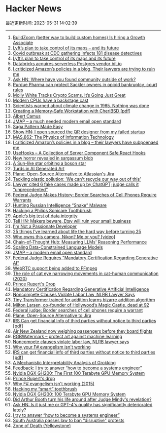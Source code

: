 # Hacker News

最近更新时间: 2023-05-31 14:02:39

--- 
1. [BuildZoom (better way to build custom homes) Is hiring a Growth Associate](https://jobs.lever.co/buildzoom) 
2. [Lyft’s plan to take control of its maps – and its future](https://www.lyft.com/rev/posts/lyfts-secret-plan-to-take-control-of-its-maps-and-its-future) 
3. [Covid outbreak at CDC gathering infects 181 disease detectives](https://arstechnica.com/health/2023/05/covid-outbreak-at-cdc-gathering-infects-181-disease-detectives/) 
4. [Lyft’s plan to take control of its maps and its future](https://www.lyft.com/rev/posts/lyfts-secret-plan-to-take-control-of-its-maps-and-its-future) 
5. [Databricks acquires serverless Postgres vendor bit.io](https://www.databricks.com/blog/welcoming-bit-io-databricks-investing-developer-experience) 
6. [I criticized Amazon’s policies in a blog. Their lawyers are trying to ruin me](https://twitter.com/Molson_Hart/status/1663582588210905091) 
7. [Ask HN: Where have you found community outside of work?](https://news.ycombinator.com/item?id=36128618) 
8. [Purdue Pharma can protect Sackler owners in opioid bankruptcy, court rules](https://www.ca2.uscourts.gov/decisions/isysquery/a85eac6b-716b-4ff0-a61b-29cef58cce1a/1/doc/22-110_complete_opn.pdf#xml=https://www.ca2.uscourts.gov/decisions/isysquery/a85eac6b-716b-4ff0-a61b-29cef58cce1a/1/hilite/) 
9. [Molly White Tracks Crypto Scams. It’s Going Just Great](https://www.wired.co.uk/article/molly-white-crypto-scams) 
10. [Modern CPUs have a backstage cast](https://www.devever.net/~hl/backstage-cast) 
11. [Scientists warned about climate change in 1965. Nothing was done](https://knowablemagazine.org/article/food-environment/2023/scientists-warned-climate-change-1965-podcast) 
12. [Creating a Memory-Safe Workstation with CheriBSD [pdf]](https://www.bsdcan.org/events/bsdcan_2023/sessions/session/142/slides/58/20230520-memory-safe-desktop-compressed.pdf) 
13. [Albert Camus](https://plato.stanford.edu/entries/camus/) 
14. [JMAP – a much needed modern email open standard](https://jmap.io/) 
15. [Saga Pattern Made Easy](https://temporal.io/blog/saga-pattern-made-easy) 
16. [Show HN: I open sourced the QR designer from my failed startup](https://github.com/kochrt/qr-designer) 
17. [MAS.862: The Physics of Information Technology](https://fab.cba.mit.edu/classes/862.22/index.html) 
18. [I criticized Amazon’s policies in a blog – their lawyers have subpoenaed me](https://twitter.com/Molson_Hart/status/1663582588210905091) 
19. [UseHooks – A Collection of Server Component Safe React Hooks](https://usehooks.com/) 
20. [New horror revealed in sargassum blob](https://caymannewsservice.com/2023/05/new-horror-revealed-in-sargassum-blob/) 
21. [A Sun-like star orbiting a boson star](https://arxiv.org/abs/2304.09140) 
22. [Turds in AI Generated Art](https://novalis.org/blog/2023-05-30-turds.html) 
23. [Plane: Open-Source Alternative to Atlassian&#x27;s Jira](https://github.com/makeplane/plane) 
24. [Tackling plastic pollution: ‘We can&#x27;t recycle our way out of this’](https://www.france24.com/en/environment/20230530-tackling-plastic-pollution-we-can-t-recycle-our-way-out-of-this) 
25. [Lawyer cited 6 fake cases made up by ChatGPT; judge calls it “unprecedented”](https://arstechnica.com/tech-policy/2023/05/lawyer-cited-6-fake-cases-made-up-by-chatgpt-judge-calls-it-unprecedented/) 
26. [Federal Judge Makes History: Border Searches of Cell Phones Require Warrants](https://www.eff.org/deeplinks/2023/05/federal-judge-makes-history-holding-border-searches-cell-phones-require-warrant) 
27. [Hunting Russian Intelligence “Snake” Malware](https://www.cisa.gov/news-events/cybersecurity-advisories/aa23-129a) 
28. [Hacking a Philips Sonicare Toothbrush](https://kuenzi.dev/toothbrush/) 
29. [Apple’s big test of data integrity](https://eclecticlight.co/2023/05/30/apples-big-test-of-data-integrity/) 
30. [Tell HN: Makers beware, Etsy will ruin your small business](https://news.ycombinator.com/item?id=36131200) 
31. [I&#x27;m Not a Passionate Developer](https://koodihommia.blogspot.com/2022/06/im-not-passionate-developer.html) 
32. [25 things I’ve learned about life the hard way before turning 25](https://ednevsky.substack.com/p/25-things-ive-learned-about-life) 
33. [Who owns this camera, Nikon? Me or you? [video]](https://www.youtube.com/watch?v=TPyX1WBzxN8) 
34. [Chain-of-Thought Hub: Measuring LLMs&#x27; Reasoning Performance](https://github.com/FranxYao/chain-of-thought-hub) 
35. [Scaling Data-Constrained Language Models](https://arxiv.org/abs/2305.16264) 
36. [JMAP – a modern email open standard](https://jmap.io/) 
37. [Federal Judge Requires &quot;Mandatory Certification Regarding Generative AI&quot;](https://www.txnd.uscourts.gov/judge/judge-brantley-starr) 
38. [WebRTC support being added to FFmpeg](https://github.com/ossrs/ffmpeg-webrtc/pull/1) 
39. [The role of cat eye narrowing movements in cat–human communication (2020)](https://www.nature.com/articles/s41598-020-73426-0) 
40. [Prince Rupert&#x27;s Drop](https://en.wikipedia.org/wiki/Prince_Rupert%27s_drop) 
41. [Mandatory Certification Regarding Generative Artificial Intelligence](https://www.txnd.uscourts.gov/judge/judge-brantley-starr) 
42. [Noncompete Clauses Violate Labor Law, NLRB Lawyer Says](https://www.wsj.com/articles/noncompete-clauses-violate-labor-law-nlrb-lawyer-says-459fc081) 
43. [Tiny Transformer trained for addition learns bizarre addition algorithm](https://www.alignmentforum.org/posts/N6WM6hs7RQMKDhYjB/a-mechanistic-interpretability-analysis-of-grokking) 
44. [Milton Larsen, co-founder of Hollywood’s Magic Castle, dead at 92](https://www.latimes.com/california/story/2023-05-29/milton-larsen-co-founder-of-hollywoods-magic-castle-dead-at-92) 
45. [Federal judge: Border searches of cell phones require a warrant](https://www.eff.org/deeplinks/2023/05/federal-judge-makes-history-holding-border-searches-cell-phones-require-warrant) 
46. [Plane: Open-Source Alternative to Jira](https://github.com/makeplane/plane) 
47. [IRS Can get financial Info of third parties without notice to third parties [pdf]](https://www.supremecourt.gov/opinions/22pdf/21-1599_l5gm.pdf) 
48. [Air New Zealand now weighing passengers before they board flights](https://www.cbsnews.com/news/air-new-zealand-weighing-passengers-before-flights/) 
49. [RGBWatermark – protect art against machine learning](https://rgbwatermark.net/) 
50. [Noncompete clauses violate labor law, NLRB lawyer says](https://www.wsj.com/articles/noncompete-clauses-violate-labor-law-nlrb-lawyer-says-459fc081) 
51. [Why your F# evangelism isn&#x27;t working](https://ericsink.com/entries/fsharp_chasm.html) 
52. [IRS can get financial info of third parties without notice to third parties [pdf]](https://www.supremecourt.gov/opinions/22pdf/21-1599_l5gm.pdf) 
53. [A Mechanistic Interpretability Analysis of Grokking](https://www.alignmentforum.org/posts/N6WM6hs7RQMKDhYjB/a-mechanistic-interpretability-analysis-of-grokking) 
54. [Feedback: I try to answer “how to become a systems engineer”](https://rachelbythebay.com/w/2023/05/30/eng/) 
55. [Nvidia DGX GH200: The First 100 Terabyte GPU Memory System](https://developer.nvidia.com/blog/announcing-nvidia-dgx-gh200-first-100-terabyte-gpu-memory-system/) 
56. [Prince Rupert&#x27;s drop](https://en.wikipedia.org/wiki/Prince_Rupert%27s_drop) 
57. [Why F# evangelism isn&#x27;t working (2015)](https://ericsink.com/entries/fsharp_chasm.html) 
58. [Hacking my “smart” toothbrush](https://kuenzi.dev/toothbrush/) 
59. [Nvidia DGX GH200: 100 Terabyte GPU Memory System](https://developer.nvidia.com/blog/announcing-nvidia-dgx-gh200-first-100-terabyte-gpu-memory-system/) 
60. [Did Arthur Booth turn his life around after Judge Mindy&#x27;s revelation?](https://www.tuko.co.ke/facts-lifehacks/celebrity-biographies/500558-did-arthur-booth-turn-life-judge-mindys-revelation/) 
61. [Ask HN: Is it just me or GPT-4&#x27;s quality has significantly deteriorated lately?](https://news.ycombinator.com/item?id=36134249) 
62. [I try to answer “how to become a systems engineer”](https://rachelbythebay.com/w/2023/05/30/eng/) 
63. [South Australia passes law to ban “disruptive” protests](https://www.theguardian.com/australia-news/2023/may/31/south-australia-passes-laws-to-crack-down-on-protest-after-disruption-of-oil-and-gas-conference) 
64. [Zone of Death (Yellowstone)](https://en.wikipedia.org/wiki/Zone_of_Death_(Yellowstone)) 
